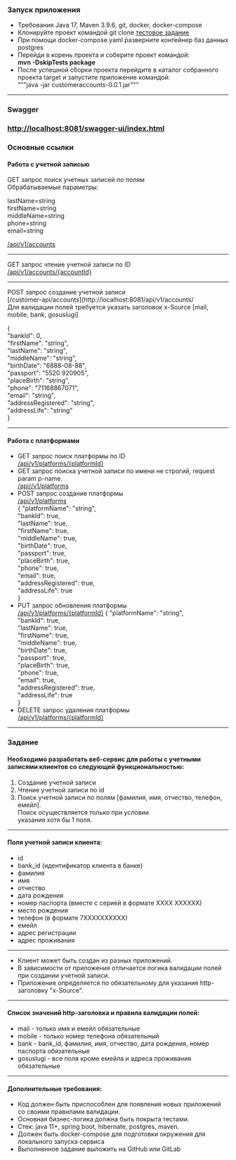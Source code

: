 ### Запуск приложения

- Требования Java 17, Maven 3.9.6, git, docker, docker-compose <br>
- Клонируйте проект командой git
  clone [тестовое задание](https://github.com/dima-abc/customeraccounts.git) <br>
- При помощи docker-compose.yaml разверните контейнер баз данных postgres <br>
- Перейди в корень проекта и соберите проект командой: <br>
  <b> mvn -DskipTests package </b> <br>
- После успешной сборки проекта перейдите в каталог собранного проекта target и запустите приложение командой: <br>
  """java -jar customeraccounts-0.0.1.jar""" <br>

---

### Swagger

### [http://localhost:8081/swagger-ui/index.html](http://localhost:8081/swagger-ui/index.html)

### Основные ссылки

#### Работа с учетной записью

GET запрос поиск учетных записей по полям <br>
Обрабатываемые параметры: <br>

lastName=string <br>
firstName=string <br>
middleName=string <br>
phone=string <br>
email=string <br>

[/api/v1/accounts](http://localhost:8081/api/v1/accounts) <br>

---

GET запрос чтение учетной записи по ID <br>
[/api/v1/accounts/{accountId}](http://localhost:8081/api/v1/accounts/{uuid}) <br>

---

POST запрос создание учетной записи <br>
[/customer-api/accounts](http://localhost:8081/api/v1/accounts/ <br>
Для валидации полей требуется указать заголовок x-Source [mail, mobile, bank, gosuslugi] <br>

{ <br>
"bankId": 0, <br>
"firstName": "string", <br>
"lastName": "string", <br>
"middleName": "string", <br>
"birthDate": "6888-08-88", <br>
"passport": "5520 920905", <br>
"placeBirth": "string", <br>
"phone": "71168867071", <br>
"email": "string", <br>
"addressRegistered": "string", <br>
"addressLife": "string" <br>
} <br>

--- 

#### Работа с платформами

* GET запрос поиск платформы по ID <br>
[/api/v1/platforms/{platformId}](http://localhost:8081/api/v1/platforms/1) <br>
* GET запрос поиска учетной записи по имени не строгий, request param p-name. <br>
[/api//v1/platforms](http://localhost:8081/api/v1/platforms?p-name=mail) <br>
* POST запрос создание платформы <br>
[/api/v1/platforms](http://localhost:8081/api/v1/platforms) <br>
{
  "platformName": "string", <br>
  "bankId": true, <br>
  "lastName": true, <br> 
  "firstName": true, <br>
  "middleName": true, <br>
  "birthDate": true, <br>
  "passport": true, <br>
  "placeBirth": true, <br>
  "phone": true, <br>
  "email": true, <br>
  "addressRegistered": true, <br>
  "addressLife": true <br>
}
* PUT запрос обновления платформы <br>
[/api/v1/platforms/{platformId}](http://localhost:8081/api/v1/platforms/1L)
{
  "platformName": "string", <br>
  "bankId": true, <br>
  "lastName": true, <br>
  "firstName": true, <br>
  "middleName": true, <br>
  "birthDate": true, <br>
  "passport": true, <br>
  "placeBirth": true, <br>
  "phone": true, <br>
  "email": true, <br>
  "addressRegistered": true, <br>
  "addressLife": true <br>
}
* DELETE запрос удаления платформы <br>
[/api/v1/platforms/{platformId}](http://localhost:8081/api/v1/platforms/1L)

---

### Задание

#### Необходимо разработать веб-сервис для работы с учетными записями клиентов со следующей функциональностью: <br>

1. Создание учетной записи <br>
2. Чтение учетной записи по id <br>
3. Поиск учетной записи по полям [фамилия, имя, отчество, телефон, емейл]. <br>
   Поиск осуществляется только при условии <br>
   указания хотя бы 1 поля. <br>

--- 

#### Поля учетной записи клиента:

- id <br>
- bank_id (идентификатор клиента в банке) <br>
- фамилия <br>
- имя <br>
- отчество <br>
- дата рождения <br>
- номер паспорта (вместе с серией в формате ХХХХ ХХХХХХ) <br>
- место рождения <br>
- телефон (в формате 7ХХХХХХХХХХ) <br>
- емейл <br>
- адрес регистрации <br>
- адрес проживания <br>

--- 

- Клиент может быть создан из разных приложений. <br>
- В зависимости от приложения отличается логика валидации полей при создании учетной записи. <br>
- Приложение определяется по обязательному для указания http-заголовку "x-Source". <br>

---

#### Список значений http-заголовка и правила валидации полей:

- mail - только имя и емейл обязательные <br>
- mobile - только номер телефона обязательный <br>
- bank - bank_id, фамилия, имя, отчество, дата рождения, номер паспорта обязательные <br>
- gosuslugi - все поля кроме емейла и адреса проживания обязательные <br>

---

#### Дополнительные требования:

- Код должен быть приспособлен для появления новых приложений со своими правилами валидации. <br>
- Основная бизнес-логика должна быть покрыта тестами. <br>
- Стек: java 11+, spring boot, hibernate, postgres, maven. <br>
- Должен быть docker-compose для подготовки окружения для локального запуска сервиса <br>
- Выполненное задание выложить на GitHub или GitLab <br>